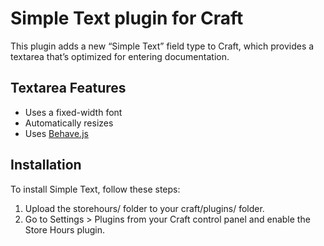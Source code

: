 # Simple Text plugin for Craft

This plugin adds a new “Simple Text” field type to Craft, which provides a textarea that’s optimized for entering documentation.

## Textarea Features

* Uses a fixed-width font
* Automatically resizes
* Uses [Behave.js](http://jakiestfu.github.io/Behave.js/)

## Installation

To install Simple Text, follow these steps:

1.  Upload the storehours/ folder to your craft/plugins/ folder.
2.  Go to Settings > Plugins from your Craft control panel and enable the Store Hours plugin.
